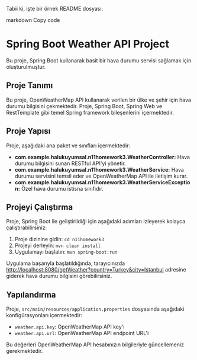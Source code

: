 
Tabii ki, işte bir örnek README dosyası:

markdown
Copy code
# Spring Boot Weather API Project

Bu proje, Spring Boot kullanarak basit bir hava durumu servisi sağlamak için oluşturulmuştur.

## Proje Tanımı

Bu proje, OpenWeatherMap API kullanarak verilen bir ülke ve şehir için hava durumu bilgisini çekmektedir. Proje, Spring Boot, Spring Web ve RestTemplate gibi temel Spring framework bileşenlerini içermektedir.

## Proje Yapısı

Proje, aşağıdaki ana paket ve sınıfları içermektedir:

- **com.example.halukuyumsal.n11homework3.WeatherController:** Hava durumu bilgisini sunan RESTful API'yi yönetir.
- **com.example.halukuyumsal.n11homework3.WeatherService:** Hava durumu servisini temsil eder ve OpenWeatherMap API ile iletişim kurar.
- **com.example.halukuyumsal.n11homework3.WeatherServiceException:** Özel hava durumu istisna sınıfıdır.
  
## Projeyi Çalıştırma

Proje, Spring Boot ile geliştirildiği için aşağıdaki adımları izleyerek kolayca çalıştırabilirsiniz:

1. Proje dizinine gidin: `cd n11homework3`
2. Projeyi derleyin: `mvn clean install`
3. Uygulamayı başlatın: `mvn spring-boot:run`

Uygulama başarıyla başlatıldığında, tarayıcınızda [http://localhost:8080/getWeather?country=Turkey&city=Istanbul](http://localhost:8080/getWeather?country=Turkey&city=Istanbul) adresine giderek hava durumu bilgisini görebilirsiniz.

## Yapılandırma

Proje, `src/main/resources/application.properties` dosyasında aşağıdaki konfigürasyonları içermektedir:

- `weather.api.key`: OpenWeatherMap API key'i
- `weather.api.url`: OpenWeatherMap API endpoint URL'i

Bu değerleri OpenWeatherMap API hesabınızın bilgileriyle güncellemeniz gerekmektedir.
